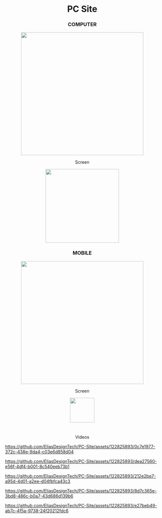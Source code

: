 <div align="center">

# PC Site

</div>

<div align="center">
  
### COMPUTER
<img width="400" src="https://github.com/EliasDesignTech/PC-Site/assets/122825893/2d1c87d2-1275-4267-a9db-904b42c64293" />
</div>

<div align="center">
  <p>Screen</p>
  <img width="240" src="https://github.com/EliasDesignTech/PC-Site/assets/122825893/94fac13c-8c1e-4985-b285-14550056c8fd" />
</div>

<div align="center">
  
### MOBILE
<img align="center" width="400" src="https://github.com/EliasDesignTech/PC-Site/assets/122825893/e7f65714-0f6e-4cc3-b027-aacceb22e1c4" />
</div>

<div align="center">
  <p>Screen</p>
  <img width="80" src="https://github.com/EliasDesignTech/PC-Site/assets/122825893/d220dc71-6b60-40f0-96df-da9b913b7cce" />
</div>

#

<div align="center">

<p>Videos</p>

</div>

https://github.com/EliasDesignTech/PC-Site/assets/122825893/0c7e1977-372c-438e-9da4-c03e6d858d04

https://github.com/EliasDesignTech/PC-Site/assets/122825893/dea27560-e56f-4df4-b001-8c540eeb73b1

https://github.com/EliasDesignTech/PC-Site/assets/122825893/212e2be7-a95d-4d01-a2ee-d04fbfca43c3

https://github.com/EliasDesignTech/PC-Site/assets/122825893/8d7c365e-3bd8-486c-b0a7-43d686d139b6

https://github.com/EliasDesignTech/PC-Site/assets/122825893/e27beb49-ab7c-4f5a-9738-24f20212fdc6
